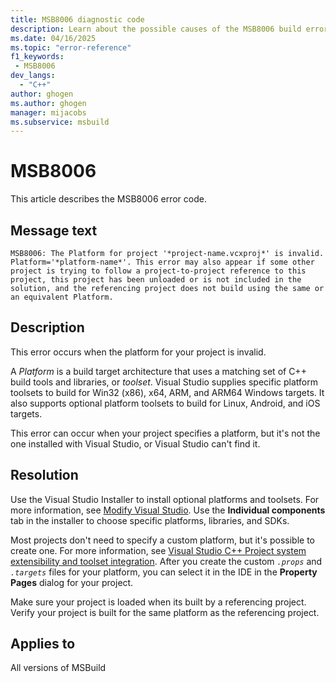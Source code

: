 ```yaml
---
title: MSB8006 diagnostic code
description: Learn about the possible causes of the MSB8006 build error and get troubleshooting tips.
ms.date: 04/16/2025
ms.topic: "error-reference"
f1_keywords:
 - MSB8006
dev_langs:
  - "C++"
author: ghogen
ms.author: ghogen
manager: mijacobs
ms.subservice: msbuild
---
```

# MSB8006

This article describes the MSB8006 error code.

## Message text

`MSB8006: The Platform for project '*project-name.vcxproj*' is invalid.  Platform='*platform-name*'. This error may also appear if some other project is trying to follow a project-to-project reference to this project, this project has been unloaded or is not included in the solution, and the referencing project does not build using the same or an equivalent Platform.`

## Description

This error occurs when the platform for your project is invalid.

A *Platform* is a build target architecture that uses a matching set of C++ build tools and libraries, or *toolset*. Visual Studio supplies specific platform toolsets to build for Win32 (x86), x64, ARM, and ARM64 Windows targets. It also supports optional platform toolsets to build for Linux, Android, and iOS targets.

This error can occur when your project specifies a platform, but it's not the one installed with Visual Studio, or Visual Studio can't find it.  

## Resolution

Use the Visual Studio Installer to install optional platforms and toolsets. For more information, see [Modify Visual Studio](../../install/modify-visual-studio.md). Use the **Individual components** tab in the installer to choose specific platforms, libraries, and SDKs.

Most projects don't need to specify a custom platform, but it's possible to create one. For more information, see [Visual Studio C++ Project system extensibility and toolset integration](../../extensibility/visual-cpp-project-extensibility.md). After you create the custom *`.props`* and *`.targets`* files for your platform, you can select it in the IDE in the **Property Pages** dialog for your project. 

Make sure your project is loaded when its built by a referencing project. Verify your project is built for the same platform as the referencing project.

## Applies to

All versions of MSBuild